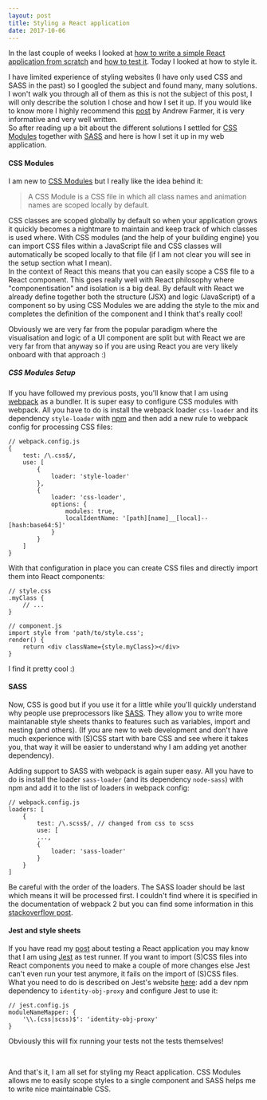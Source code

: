 ```yaml
---
layout: post
title: Styling a React application
date: 2017-10-06
---
```


In the last couple of weeks I looked at [how to write a simple React application from scratch](https://caroleolivier.github.io/blog/2017/09/22/creating-a-react-app-from-scratch) and [how to test it](https://caroleolivier.github.io/blog/2017/09/26/testing-a-react-app). 
Today I looked at how to style it.

I have limited experience of styling websites (I have only used CSS and SASS in the past) so I googled the subject and found many, many solutions. I won't walk you through all of them as this is not the subject of this post, I will only describe the solution I chose and how I set it up. If you would like to know more I highly recommend this [post](http://andrewhfarmer.com/how-to-style-react/) by Andrew Farmer, it is very informative and very well written.
<br/>
So after reading up a bit about the different solutions I settled for [CSS Modules](https://github.com/css-modules/css-modules) together with [SASS](http://sass-lang.com/) and here is how I set it up in my web application.


#### CSS Modules

I am new to [CSS Modules](https://github.com/css-modules/css-modules) but I really like the idea behind it:
> A CSS Module is a CSS file in which all class names and animation names are scoped locally by default.

CSS classes are scoped globally by default so when your application grows it quickly becomes a nightmare to maintain and keep track of which classes is used where. With CSS modules (and the help of your building engine) you can import CSS files within a JavaScript file and CSS classes will automatically be scoped locally to that file (if I am not clear you will see in the setup section what I mean).
<br/>
In the context of React this means that you can easily scope a CSS file to a React component. This goes really well with React philosophy where "componentisation" and isolation is a big deal. By default with React we already define together both the structure (JSX) and logic (JavaScript) of a component so by using CSS Modules we are adding the style to the mix and completes the definition of the component and I think that's really cool!


Obviously we are very far from the popular paradigm where the visualisation and logic of a UI component are split but with React we are very far from that anyway so if you are using React you are very likely onboard with that approach :)


##### CSS Modules Setup

If you have followed my previous posts, you'll know that I am using [webpack]() as a bundler. It is super easy to configure CSS modules with webpack. All you have to do is install the webpack loader `css-loader` and its dependency `style-loader` with [npm]() and then add a new rule to webpack config for processing CSS files:

```
// webpack.config.js
{
    test: /\.css$/,
    use: [
        {
            loader: 'style-loader'
        },
        {
            loader: 'css-loader',
            options: {
                modules: true,
                localIdentName: '[path][name]__[local]--[hash:base64:5]'
            }
        }
    ]
}
```

With that configuration in place you can create CSS files and directly import them into React components:

```
// style.css
.myClass {
    // ...
}

// component.js
import style from 'path/to/style.css';
render() {
    return <div className={style.myClass}></div>
}
```

I find it pretty cool :)

#### SASS

Now, CSS is good but if you use it for a little while you'll quickly understand why people use preprocessors like [SASS](http://sass-lang.com/). They allow you to write more maintanable style sheets thanks to features such as variables, import and nesting (and others). (If you are new to web development and don't have much experience with (S)CSS start with bare CSS and see where it takes you, that way it will be easier to understand why I am adding yet another dependency).

Adding support to SASS with webpack is again super easy. All you have to do is install the loader `sass-loader` (and its dependency `node-sass`) with npm and add it to the list of loaders in webpack config:
```
// webpack.config.js
loaders: [
    {
        test: /\.scss$/, // changed from css to scss
        use: [
        ...,
        {
            loader: 'sass-loader'
        }
    }
]
```

Be careful with the order of the loaders. The SASS loader should be last which means it will be processed first. I couldn't find where it is specified in the documentation of webpack 2 but you can find some information in this [stackoverflow post](https://stackoverflow.com/questions/32234329/what-is-the-loader-order-for-webpack).

#### Jest and style sheets

If you have read my [post](https://caroleolivier.github.io/blog/2017/09/26/testing-a-react-app) about testing a React application you may know that I am using [Jest](https://facebook.github.io/jest/) as test runner. If you want to import (S)CSS files into React components you need to make a couple of more changes else Jest can't even run your test anymore, it fails on the import of (S)CSS files.
<br/>
What you need to do is described on Jest's website [here](https://facebook.github.io/jest/docs/en/webpack.html#mocking-css-modules): add a dev npm dependency to `identity-obj-proxy` and configure Jest to use it:
```
// jest.config.js
moduleNameMapper: {
    '\\.(css|scss)$': 'identity-obj-proxy'
}
```
Obviously this will fix running your tests not the tests themselves!

<br/>


And that's it, I am all set for styling my React application. CSS Modules allows me to easily scope styles to a single component and SASS helps me to write nice maintainable CSS.
